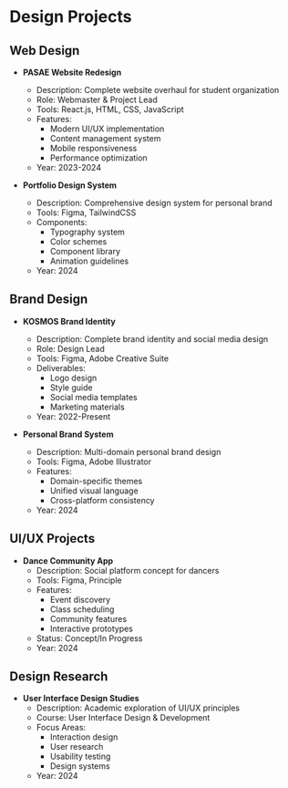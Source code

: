 # Design Projects

## Web Design
- **PASAE Website Redesign**
  - Description: Complete website overhaul for student organization
  - Role: Webmaster & Project Lead
  - Tools: React.js, HTML, CSS, JavaScript
  - Features:
    - Modern UI/UX implementation
    - Content management system
    - Mobile responsiveness
    - Performance optimization
  - Year: 2023-2024

- **Portfolio Design System**
  - Description: Comprehensive design system for personal brand
  - Tools: Figma, TailwindCSS
  - Components:
    - Typography system
    - Color schemes
    - Component library
    - Animation guidelines
  - Year: 2024

## Brand Design
- **KOSMOS Brand Identity**
  - Description: Complete brand identity and social media design
  - Role: Design Lead
  - Tools: Figma, Adobe Creative Suite
  - Deliverables:
    - Logo design
    - Style guide
    - Social media templates
    - Marketing materials
  - Year: 2022-Present

- **Personal Brand System**
  - Description: Multi-domain personal brand design
  - Tools: Figma, Adobe Illustrator
  - Features:
    - Domain-specific themes
    - Unified visual language
    - Cross-platform consistency
  - Year: 2024

## UI/UX Projects
- **Dance Community App**
  - Description: Social platform concept for dancers
  - Tools: Figma, Principle
  - Features:
    - Event discovery
    - Class scheduling
    - Community features
    - Interactive prototypes
  - Status: Concept/In Progress
  - Year: 2024

## Design Research
- **User Interface Design Studies**
  - Description: Academic exploration of UI/UX principles
  - Course: User Interface Design & Development
  - Focus Areas:
    - Interaction design
    - User research
    - Usability testing
    - Design systems
  - Year: 2024 